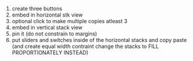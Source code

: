 
1. create three buttons <br>
2. embed in horizontal stk view
3. optional click to make multiple copies atleast 3
4. embed in vertical stack view
5. pin it (do not constrain to margins)
6. put sliders and switches inside of the horizontal stacks and copy paste (and create equal width contraint change the stacks to FILL PROPORTIONATELY INSTEAD)
